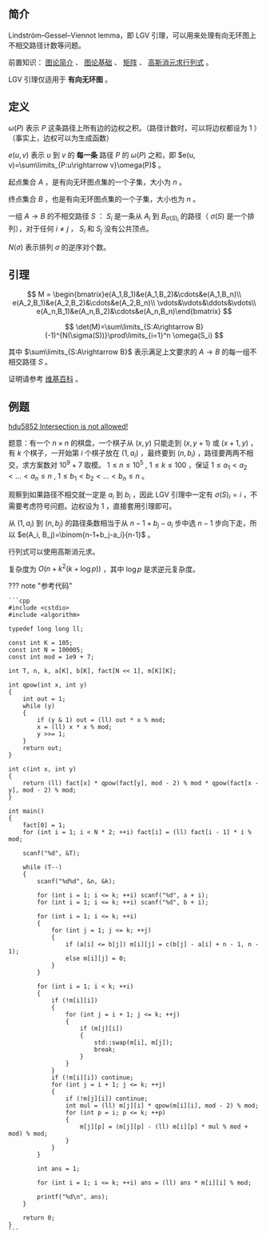 ## 简介

Lindström–Gessel–Viennot lemma，即 LGV 引理，可以用来处理有向无环图上不相交路径计数等问题。

前置知识： [图论简介](./index.md) 、 [图论基础](./basic.md) 、 [矩阵](../math/matrix.md) 、 [高斯消元求行列式](../math/gauss.md) 。

LGV 引理仅适用于 **有向无环图** 。

## 定义

 $\omega(P)$ 表示 $P$ 这条路径上所有边的边权之积。（路径计数时，可以将边权都设为 $1$ ）（事实上，边权可以为生成函数）

 $e(u, v)$ 表示 $u$ 到 $v$ 的 **每一条** 路径 $P$ 的 $\omega(P)$ 之和，即 $e(u, v)=\sum\limits_{P:u\rightarrow v}\omega(P)$ 。

起点集合 $A$ ，是有向无环图点集的一个子集，大小为 $n$ 。

终点集合 $B$ ，也是有向无环图点集的一个子集，大小也为 $n$ 。

一组 $A\rightarrow B$ 的不相交路径 $S$ ： $S_i$ 是一条从 $A_i$ 到 $B_{\sigma(S)_i}$ 的路径（ $\sigma(S)$ 是一个排列），对于任何 $i\ne j$ ， $S_i$ 和 $S_j$ 没有公共顶点。

 $N(\sigma)$ 表示排列 $\sigma$ 的逆序对个数。

## 引理

$$
M = \begin{bmatrix}e(A_1,B_1)&e(A_1,B_2)&\cdots&e(A_1,B_n)\\
e(A_2,B_1)&e(A_2,B_2)&\cdots&e(A_2,B_n)\\
\vdots&\vdots&\ddots&\vdots\\
e(A_n,B_1)&e(A_n,B_2)&\cdots&e(A_n,B_n)\end{bmatrix}
$$

$$
\det(M)=\sum\limits_{S:A\rightarrow B}(-1)^{N(\sigma(S))}\prod\limits_{i=1}^n \omega(S_i)
$$

其中 $\sum\limits_{S:A\rightarrow B}$ 表示满足上文要求的 $A\rightarrow B$ 的每一组不相交路径 $S$ 。

证明请参考 [维基百科](https://en.wikipedia.org/wiki/Lindström–Gessel–Viennot_lemma) 。

## 例题

 [hdu5852 Intersection is not allowed!](http://acm.hdu.edu.cn/showproblem.php?pid=5852) 

题意：有一个 $n\times n$ 的棋盘，一个棋子从 $(x, y)$ 只能走到 $(x, y+1)$ 或 $(x + 1, y)$ ，有 $k$ 个棋子，一开始第 $i$ 个棋子放在 $(1, a_i)$ ，最终要到 $(n, b_i)$ ，路径要两两不相交，求方案数对 $10^9+7$ 取模。 $1\le n\le 10^5$ , $1\le k\le 100$ ，保证 $1\le a_1<a_2<\dots<a_n\le n$ , $1\le b_1<b_2<\dots<b_n\le n$ 。

观察到如果路径不相交就一定是 $a_i$ 到 $b_i$ ，因此 LGV 引理中一定有 $\sigma(S)_i=i$ ，不需要考虑符号问题。边权设为 $1$ ，直接套用引理即可。

从 $(1, a_i)$ 到 $(n, b_j)$ 的路径条数相当于从 $n-1+b_j-a_i$ 步中选 $n-1$ 步向下走，所以 $e(A_i, B_j)=\binom{n-1+b_j-a_i}{n-1}$ 。

行列式可以使用高斯消元求。

复杂度为 $O(n+k^2(k + \log p))$ ，其中 $\log p$ 是求逆元复杂度。

??? note "参考代码"

    ```cpp
    #include <cstdio>
    #include <algorithm>

    typedef long long ll;

    const int K = 105;
    const int N = 100005;
    const int mod = 1e9 + 7;

    int T, n, k, a[K], b[K], fact[N << 1], m[K][K];

    int qpow(int x, int y)
    {
    	int out = 1;
    	while (y)
    	{
    		if (y & 1) out = (ll) out * x % mod;
    		x = (ll) x * x % mod;
    		y >>= 1; 
    	}
    	return out;
    }

    int c(int x, int y)
    {
    	return (ll) fact[x] * qpow(fact[y], mod - 2) % mod * qpow(fact[x - y], mod - 2) % mod;
    }

    int main()
    {
    	fact[0] = 1;
    	for (int i = 1; i < N * 2; ++i) fact[i] = (ll) fact[i - 1] * i % mod;
    	
    	scanf("%d", &T);
    	
    	while (T--)
    	{
    		scanf("%d%d", &n, &k);
    		
    		for (int i = 1; i <= k; ++i) scanf("%d", a + i);
    		for (int i = 1; i <= k; ++i) scanf("%d", b + i);
    		
    		for (int i = 1; i <= k; ++i)
    		{
    			for (int j = 1; j <= k; ++j)
    			{
    				if (a[i] <= b[j]) m[i][j] = c(b[j] - a[i] + n - 1, n - 1);
    				else m[i][j] = 0;
    			}
    		}
    		
    		for (int i = 1; i < k; ++i)
    		{
    			if (!m[i][i])
    			{
    				for (int j = i + 1; j <= k; ++j)
    				{
    					if (m[j][i])
    					{
    						std::swap(m[i], m[j]);
    						break;
    					}
    				}
    			}
    			if (!m[i][i]) continue;
    			for (int j = i + 1; j <= k; ++j)
    			{
    				if (!m[j][i]) continue;
    				int mul = (ll) m[j][i] * qpow(m[i][i], mod - 2) % mod; 
    				for (int p = i; p <= k; ++p)
    				{
    					m[j][p] = (m[j][p] - (ll) m[i][p] * mul % mod + mod) % mod;
    				}
    			}
    		}
    		
    		int ans = 1;
    		
    		for (int i = 1; i <= k; ++i) ans = (ll) ans * m[i][i] % mod;
    		
    		printf("%d\n", ans);
    	}
    	
    	return 0;
    }
    ```
